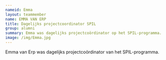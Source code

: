 ```yaml
---
nameid: Emma
layout: teammember
name: EMMA VAN ERP
title: Dagelijks projectcoordinator SPIL
group: alumni
summary: Emma was dagelijks projectcoördinator op het SPIL-programma.
image: /img/Emma.jpg
---
```


Emma van Erp was dagelijks projectcoördinator van het SPIL-programma.

<br>


